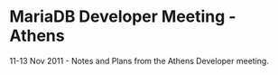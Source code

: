 
# MariaDB Developer Meeting - Athens

11-13 Nov 2011 - Notes and Plans from the Athens Developer meeting.


